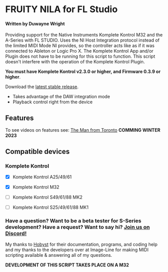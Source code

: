 # FRUITY NILA for FL Studio

#### Written by Duwayne Wright

Providing support for the Native Instruments Komplete Kontrol M32 and the A-Series with FL STUDIO. Uses the NI Host Integration protocol instead of the limited MIDI Mode NI provides, so the controller acts like as if it was connected to Ableton or Logic Pro X. The Komplete Kontrol App and/or Plugin does not have to be running for this script to function. This script doesn't interfere with the operation of the Komplete Kontrol Plugin. 

**You must have Komplete Kontrol v2.3.0 or higher, and Firmware 0.3.9 or higher**. 

Download the [latest stable release](https://github.com/soundwrightpro/FLNI_KK/releases/latest "latest stable release").

- Takes advantage of the DAW integration mode
- Playback control right from the device

## Features

To see videos on features see: [The Man from Toronto](https://www.youtube.com/@the.man.from.toronto) **COMMING WINTER 2023**

## Compatible devices

### Komplete Kontrol

- [x] Komplete Kontrol A25/49/61

- [x] Komplete Kontrol M32 

- [ ] Komplete Kontrol S49/61/88 MK2

- [ ] Komplete Kontrol S25/49/61/88 MK1 

### Have a question? Want to be a beta tester for S-Series development? Have a request? Want to say hi? [Join us on Discord!](https://discord.gg/GeTTWBV "FL Studio NI on Discord")

My thanks to [Hobyst](https://github.com/hobyst) for their documentation, programs, and coding help and my thanks to the developers over at Image-Line for making MIDI scripting available & answering all of my questions.

**DEVELOPMENT OF THIS SCRIPT TAKES PLACE ON A M32**




